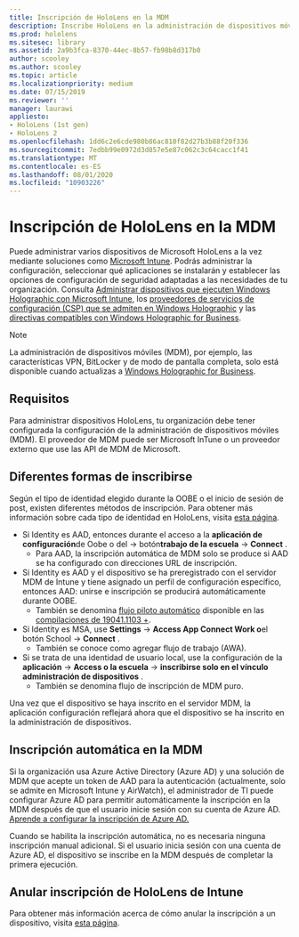 ```yaml
---
title: Inscripción de HoloLens en la MDM
description: Inscribe HoloLens en la administración de dispositivos móviles (MDM) para facilitar la administración de varios dispositivos.
ms.prod: hololens
ms.sitesec: library
ms.assetid: 2a9b3fca-8370-44ec-8b57-fb98b8d317b0
author: scooley
ms.author: scooley
ms.topic: article
ms.localizationpriority: medium
ms.date: 07/15/2019
ms.reviewer: ''
manager: laurawi
appliesto:
- HoloLens (1st gen)
- HoloLens 2
ms.openlocfilehash: 1dd6c2e6cde980b86ac810f82d27b3b88f20f336
ms.sourcegitcommit: 7edbb99e0972d3d857e5e87c062c3c64cacc1f41
ms.translationtype: MT
ms.contentlocale: es-ES
ms.lasthandoff: 08/01/2020
ms.locfileid: "10903226"
---
```

# Inscripción de HoloLens en la MDM

Puede administrar varios dispositivos de Microsoft HoloLens a la vez mediante soluciones como [Microsoft Intune](https://docs.microsoft.com/intune/windows-holographic-for-business). Podrás administrar la configuración, seleccionar qué aplicaciones se instalarán y establecer las opciones de configuración de seguridad adaptadas a las necesidades de tu organización. Consulta [Administrar dispositivos que ejecuten Windows Holographic con Microsoft Intune](https://docs.microsoft.com/intune/windows-holographic-for-business), los [proveedores de servicios de configuración (CSP) que se admiten en Windows Holographic](https://msdn.microsoft.com/windows/hardware/commercialize/customize/mdm/configuration-service-provider-reference#hololens) y las [directivas compatibles con Windows Holographic for Business](https://msdn.microsoft.com/windows/hardware/commercialize/customize/mdm/policy-configuration-service-provider#hololenspolicies).

> [!NOTE]
> La administración de dispositivos móviles (MDM), por ejemplo, las características VPN, BitLocker y de modo de pantalla completa, solo está disponible cuando actualizas a [Windows Holographic for Business](hololens1-upgrade-enterprise.md).

## Requisitos

 Para administrar dispositivos HoloLens, tu organización debe tener configurada la configuración de la administración de dispositivos móviles (MDM). El proveedor de MDM puede ser Microsoft InTune o un proveedor externo que use las API de MDM de Microsoft.
 
## Diferentes formas de inscribirse

Según el tipo de identidad elegido durante la OOBE o el inicio de sesión de post, existen diferentes métodos de inscripción. Para obtener más información sobre cada tipo de identidad en HoloLens, visita [esta página](hololens-identity.md).

- Si Identity es AAD, entonces durante el acceso a la **aplicación de configuración**de Oobe o del  ->  botón**trabajo de la escuela**  ->  **Connect** .
    - Para AAD, la inscripción automática de MDM solo se produce si AAD se ha configurado con direcciones URL de inscripción.
- Si Identity es AAD y el dispositivo se ha preregistrado con el servidor MDM de Intune y tiene asignado un perfil de configuración específico, entonces AAD: unirse e inscripción se producirá automáticamente durante OOBE.
    - También se denomina [flujo piloto automático](hololens2-autopilot.md) disponible en las [compilaciones de 19041.1103 +](hololens-release-notes.md#windows-holographic-version-2004).
- Si Identity es MSA, use **Settings**  ->  **Access App Connect Work o**el botón School  ->  **Connect** .
    - También se conoce como agregar flujo de trabajo (AWA).
- Si se trata de una identidad de usuario local, use la configuración de la **aplicación**  ->  **Access o la escuela**  ->  **inscribirse solo en el vínculo administración de dispositivos** .
    - También se denomina flujo de inscripción de MDM puro.

Una vez que el dispositivo se haya inscrito en el servidor MDM, la aplicación configuración reflejará ahora que el dispositivo se ha inscrito en la administración de dispositivos.

## Inscripción automática en la MDM

Si la organización usa Azure Active Directory (Azure AD) y una solución de MDM que acepte un token de AAD para la autenticación (actualmente, solo se admite en Microsoft Intune y AirWatch), el administrador de TI puede configurar Azure AD para permitir automáticamente la inscripción en la MDM después de que el usuario inicie sesión con su cuenta de Azure AD. [Aprende a configurar la inscripción de Azure AD.](https://docs.microsoft.com/mem/intune/enrollment/windows-enroll#enable-windows-10-automatic-enrollment)

Cuando se habilita la inscripción automática, no es necesaria ninguna inscripción manual adicional. Si el usuario inicia sesión con una cuenta de Azure AD, el dispositivo se inscribe en la MDM después de completar la primera ejecución.

## Anular inscripción de HoloLens de Intune

Para obtener más información acerca de cómo anular la inscripción a un dispositivo, visita [esta página](https://docs.microsoft.com/windows/client-management/mdm/disconnecting-from-mdm-unenrollment). 
